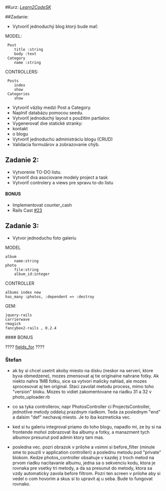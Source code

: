 #Kurz: [*Learn2CodeSK*](http://www.learn2code.sk/)

##Zadanie: 
* Vytvoriť jednoduchý blog ktorý bude mať:

MODEL:

     Post
        title :string
        body :text
     Category
        name :string
CONTROLLERS:

     Posts
        index
        show
     Categories
        show

* Vytvoriť väzby medzi Post a Category. 
* Naplniť databázu pomocou seedu.
* Vytvoriť jednoduchý layout s použitím partialov. 
* Vygenerovať dve statické stranky:
 * kontakt
 * o blogu
* Vytvoriť jednoduchú administráciu blogu (CRUD)
* Validacia formulárov a zobrazovanie chýb.

## Zadanie 2:
* Vytvorenie TO-DO listu.
* Vytvoriť dva asociovane modely project a task
* Vytvoriť controlery a views pre spravu to-do listu

#### BONUS

* Implementovat counter_cash 
* Rails Cast [#23](http://railscasts.com/episodes/23-counter-cache-column)

## Zadanie 3:
* Vytvor jednoduchu foto galeriu

MODEL

    album
        name:string
    photo
        file:string
        album_id:integer

CONTROLLER

    albums index new 
    has_many :photos, :dependent => :destroy

GEM:

    jquery-rails
    carrierwave
    rmagick
    fancybox2-rails , 0.2.4

#### BONUS

???? [fields_for](http://api.rubyonrails.org/classes/ActionView/Helpers/FormHelper.html#method-i-fields_for) ????

### Štefan

- ak by si chcel usetrit akoby miesto na disku (neskor na serveri, ktore byva obmedzene), mozes zmensovat aj tie originalne nahrane fotky. Ak niekto nahra 1MB fotku, sice sa vytvori malicky nahlad, ale mozes sprocesovat aj ten original. Staci zavolat metodu process, mimo toho "version" bloku. Mozes to vidiet zakomentovane na riadku 31 a 32 v photo_uploader.rb

- co sa tyka controllerov, napr PhotosController ci ProjectsController, jednotlive metody oddeluj prazdnym riadkom. Teda za poslednym "end" a dalsim "def" nechavaj miesto. Je to iba kozmeticka vec.

- ked si tu galeriu integroval priamo do toho blogu, napadlo mi, ze by si na frontende mohol zobrazovat iba albumy a fotky, a manazment tych albumov presunut pod admin ktory tam mas.

- posledna vec. pozri obrazok v prilohe a vsimni si before_filter (minule sme to pouzili v application controlleri) a poslednu metodu pod "private" blokom.
Kedze photos_controller obsahuje v kazdej z troch metod na prvom riadku nacitavanie albumu, jedna sa o sekvenciu kodu, ktora je rovnaka pre vsetky tri metody, a da sa presunut do metody, ktora sa vzdy automaticky zavola before filtrom. Pozri ten screen v prilohe aby si vedel o com hovorim a skus si to upravit aj u seba. Bude to fungovat rovnako.

